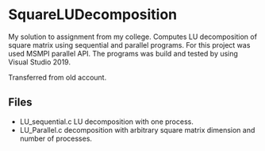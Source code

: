 # SquareLUDecomposition
My solution to assignment from my college. Computes LU decomposition of square matrix using sequential and parallel programs. For this project was used MSMPI parallel API. The programs was build and tested by using Visual Studio 2019.

Transferred from old account.

## Files
- LU_sequential.c LU decomposition with one process.
- LU_Parallel.c decomposition with arbitrary square matrix dimension and number of processes.
